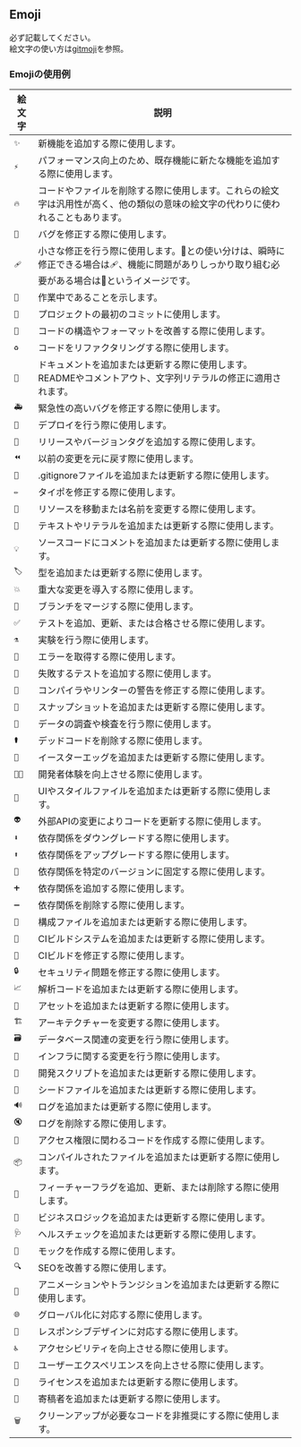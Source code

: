 ## Emoji

必ず記載してください。  
絵文字の使い方は[gitmoji](https://gitmoji.dev/)を参照。

### Emojiの使用例

| 絵文字 | 説明                                                                                                                                               |
| ------ | -------------------------------------------------------------------------------------------------------------------------------------------------- |
| `✨`   | 新機能を追加する際に使用します。                                                                                                                   |
| `⚡️`  | パフォーマンス向上のため、既存機能に新たな機能を追加する際に使用します。                                                                           |
| `🔥`   | コードやファイルを削除する際に使用します。これらの絵文字は汎用性が高く、他の類似の意味の絵文字の代わりに使われることもあります。                   |
| `🐛`   | バグを修正する際に使用します。                                                                                                                     |
| `🩹`   | 小さな修正を行う際に使用します。🐛との使い分けは、瞬時に修正できる場合は🩹、機能に問題がありしっかり取り組む必要がある場合は🐛というイメージです。 |
| `🚧`   | 作業中であることを示します。                                                                                                                       |
| `🎉`   | プロジェクトの最初のコミットに使用します。                                                                                                         |
| `🎨`   | コードの構造やフォーマットを改善する際に使用します。                                                                                               |
| `♻️`   | コードをリファクタリングする際に使用します。                                                                                                       |
| `📝`   | ドキュメントを追加または更新する際に使用します。READMEやコメントアウト、文字列リテラルの修正に適用されます。                                       |
| `🚑️`  | 緊急性の高いバグを修正する際に使用します。                                                                                                         |
| `🚀`   | デプロイを行う際に使用します。                                                                                                                     |
| `🔖`   | リリースやバージョンタグを追加する際に使用します。                                                                                                 |
| `⏪️`  | 以前の変更を元に戻す際に使用します。                                                                                                               |
| `🙈`   | .gitignoreファイルを追加または更新する際に使用します。                                                                                             |
| `✏️`   | タイポを修正する際に使用します。                                                                                                                   |
| `🚚`   | リソースを移動または名前を変更する際に使用します。                                                                                                 |
| `💬`   | テキストやリテラルを追加または更新する際に使用します。                                                                                             |
| `💡`   | ソースコードにコメントを追加または更新する際に使用します。                                                                                         |
| `🏷️`   | 型を追加または更新する際に使用します。                                                                                                             |
| `💥`   | 重大な変更を導入する際に使用します。                                                                                                               |
| `🔀`   | ブランチをマージする際に使用します。                                                                                                               |
| `✅`   | テストを追加、更新、または合格させる際に使用します。                                                                                               |
| `⚗️`   | 実験を行う際に使用します。                                                                                                                         |
| `🥅`   | エラーを取得する際に使用します。                                                                                                                   |
| `🧪`   | 失敗するテストを追加する際に使用します。                                                                                                           |
| `🚨`   | コンパイラやリンターの警告を修正する際に使用します。                                                                                               |
| `📸`   | スナップショットを追加または更新する際に使用します。                                                                                               |
| `🧐`   | データの調査や検査を行う際に使用します。                                                                                                           |
| `⚰️`   | デッドコードを削除する際に使用します。                                                                                                             |
| `🥚`   | イースターエッグを追加または更新する際に使用します。                                                                                               |
| `🧑‍💻`   | 開発者体験を向上させる際に使用します。                                                                                                             |
| `💄`   | UIやスタイルファイルを追加または更新する際に使用します。                                                                                           |
| `👽️`  | 外部APIの変更によりコードを更新する際に使用します。                                                                                                |
| `⬇️`   | 依存関係をダウングレードする際に使用します。                                                                                                       |
| `⬆️`   | 依存関係をアップグレードする際に使用します。                                                                                                       |
| `📌`   | 依存関係を特定のバージョンに固定する際に使用します。                                                                                               |
| `➕`   | 依存関係を追加する際に使用します。                                                                                                                 |
| `➖`   | 依存関係を削除する際に使用します。                                                                                                                 |
| `🔧`   | 構成ファイルを追加または更新する際に使用します。                                                                                                   |
| `👷`   | CIビルドシステムを追加または更新する際に使用します。                                                                                               |
| `💚`   | CIビルドを修正する際に使用します。                                                                                                                 |
| `🔒️`  | セキュリティ問題を修正する際に使用します。                                                                                                         |
| `📈`   | 解析コードを追加または更新する際に使用します。                                                                                                     |
| `🍱`   | アセットを追加または更新する際に使用します。                                                                                                       |
| `🏗️`   | アーキテクチャーを変更する際に使用します。                                                                                                         |
| `🗃️`   | データベース関連の変更を行う際に使用します。                                                                                                       |
| `🧱`   | インフラに関する変更を行う際に使用します。                                                                                                         |
| `🔨`   | 開発スクリプトを追加または更新する際に使用します。                                                                                                 |
| `🌱`   | シードファイルを追加または更新する際に使用します。                                                                                                 |
| `🔊`   | ログを追加または更新する際に使用します。                                                                                                           |
| `🔇`   | ログを削除する際に使用します。                                                                                                                     |
| `🛂`   | アクセス権限に関わるコードを作成する際に使用します。                                                                                               |
| `📦️`  | コンパイルされたファイルを追加または更新する際に使用します。                                                                                       |
| `🚩`   | フィーチャーフラグを追加、更新、または削除する際に使用します。                                                                                     |
| `👔`   | ビジネスロジックを追加または更新する際に使用します。                                                                                               |
| `🩺`   | ヘルスチェックを追加または更新する際に使用します。                                                                                                 |
| `🤡`   | モックを作成する際に使用します。                                                                                                                   |
| `🔍️`  | SEOを改善する際に使用します。                                                                                                                      |
| `💫`   | アニメーションやトランジションを追加または更新する際に使用します。                                                                                 |
| `🌐`   | グローバル化に対応する際に使用します。                                                                                                             |
| `📱`   | レスポンシブデザインに対応する際に使用します。                                                                                                     |
| `♿️`   | アクセシビリティを向上させる際に使用します。                                                                                                       |
| `🚸`   | ユーザーエクスペリエンスを向上させる際に使用します。                                                                                               |
| `📄`   | ライセンスを追加または更新する際に使用します。                                                                                                     |
| `👥`   | 寄稿者を追加または更新する際に使用します。                                                                                                         |
| `🗑️`   | クリーンアップが必要なコードを非推奨にする際に使用します。                                                                                         |
